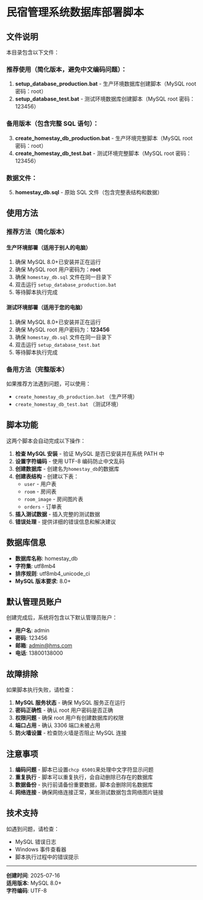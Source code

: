 # 民宿管理系统数据库部署脚本

## 文件说明

本目录包含以下文件：

### 推荐使用（简化版本，避免中文编码问题）：

1. **setup_database_production.bat** - 生产环境数据库创建脚本（MySQL root 密码：root）
2. **setup_database_test.bat** - 测试环境数据库创建脚本（MySQL root 密码：123456）

### 备用版本（包含完整 SQL 语句）：

3. **create_homestay_db_production.bat** - 生产环境完整脚本（MySQL root 密码：root）
4. **create_homestay_db_test.bat** - 测试环境完整脚本（MySQL root 密码：123456）

### 数据文件：

5. **homestay_db.sql** - 原始 SQL 文件（包含完整表结构和数据）

## 使用方法

### 推荐方法（简化版本）

#### 生产环境部署（适用于别人的电脑）

1. 确保 MySQL 8.0+已安装并正在运行
2. 确保 MySQL root 用户密码为：**root**
3. 确保 `homestay_db.sql` 文件在同一目录下
4. 双击运行 `setup_database_production.bat`
5. 等待脚本执行完成

#### 测试环境部署（适用于您的电脑）

1. 确保 MySQL 8.0+已安装并正在运行
2. 确保 MySQL root 用户密码为：**123456**
3. 确保 `homestay_db.sql` 文件在同一目录下
4. 双击运行 `setup_database_test.bat`
5. 等待脚本执行完成

### 备用方法（完整版本）

如果推荐方法遇到问题，可以使用：

- `create_homestay_db_production.bat` （生产环境）
- `create_homestay_db_test.bat` （测试环境）

## 脚本功能

这两个脚本会自动完成以下操作：

1. **检查 MySQL 安装** - 验证 MySQL 是否已安装并在系统 PATH 中
2. **设置字符编码** - 使用 UTF-8 编码防止中文乱码
3. **创建数据库** - 创建名为`homestay_db`的数据库
4. **创建表结构** - 创建以下表：
   - `user` - 用户表
   - `room` - 房间表
   - `room_image` - 房间图片表
   - `orders` - 订单表
5. **插入测试数据** - 插入完整的测试数据
6. **错误处理** - 提供详细的错误信息和解决建议

## 数据库信息

- **数据库名称**: homestay_db
- **字符集**: utf8mb4
- **排序规则**: utf8mb4_unicode_ci
- **MySQL 版本要求**: 8.0+

## 默认管理员账户

创建完成后，系统将包含以下默认管理员账户：

- **用户名**: admin
- **密码**: 123456
- **邮箱**: admin@hms.com
- **电话**: 13800138000

## 故障排除

如果脚本执行失败，请检查：

1. **MySQL 服务状态** - 确保 MySQL 服务正在运行
2. **密码正确性** - 确认 root 用户密码是否正确
3. **权限问题** - 确保 root 用户有创建数据库的权限
4. **端口占用** - 确认 3306 端口未被占用
5. **防火墙设置** - 检查防火墙是否阻止 MySQL 连接

## 注意事项

1. **编码问题** - 脚本已设置`chcp 65001`来处理中文字符显示问题
2. **重复执行** - 脚本可以重复执行，会自动删除已存在的数据库
3. **数据备份** - 执行前请备份重要数据，脚本会删除同名数据库
4. **网络连接** - 确保网络连接正常，某些测试数据包含网络图片链接

## 技术支持

如遇到问题，请检查：

- MySQL 错误日志
- Windows 事件查看器
- 脚本执行过程中的错误提示

---

**创建时间**: 2025-07-16  
**适用版本**: MySQL 8.0+  
**字符编码**: UTF-8
